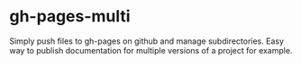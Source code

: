 # gh-pages-multi
Simply push files to gh-pages on github and manage subdirectories. Easy way to publish documentation for multiple versions of a project for example.
